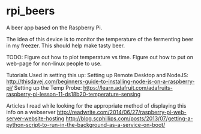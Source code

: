 # rpi_beers
A beer app based on the Raspberry Pi.

The idea of this device is to monitor the temperature of the fermenting beer in my freezer. This should help make tasty beer.

TODO:
Figure out how to plot temperature vs time.
Figure out how to put on web-page for non-linux people to use.

Tutorials Used in setting this up:
Setting up Remote Desktop and NodeJS: http://thisdavej.com/beginners-guide-to-installing-node-js-on-a-raspberry-pi/
Setting up the Temp Probe: https://learn.adafruit.com/adafruits-raspberry-pi-lesson-11-ds18b20-temperature-sensing

Articles I read while looking for the appropriate method of displaying this info on a webserver
http://readwrite.com/2014/06/27/raspberry-pi-web-server-website-hosting
http://blog.scphillips.com/posts/2013/07/getting-a-python-script-to-run-in-the-background-as-a-service-on-boot/
